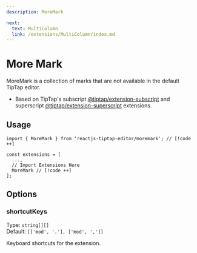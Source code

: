 ```yaml
---
description: MoreMark

next:
  text: MultiColumn
  link: /extensions/MultiColumn/index.md
---
```


# More Mark

 MoreMark is a collection of marks that are not available in the default TipTap editor.

- Based on TipTap's subscript [@tiptap/extension-subscript](https://tiptap.dev/docs/editor/extensions/marks/subscript) and superscript [@tiptap/extension-superscript](https://tiptap.dev/docs/editor/extensions/marks/superscript) extensions.

## Usage

```tsx
import { MoreMark } from 'reactjs-tiptap-editor/moremark'; // [!code ++]

const extensions = [
  ...,
  // Import Extensions Here
  MoreMark // [!code ++]
];
```

## Options

### shortcutKeys

Type: `string[][]`\
Default: `[['mod', '.'], ['mod', ',']]`

Keyboard shortcuts for the extension.
